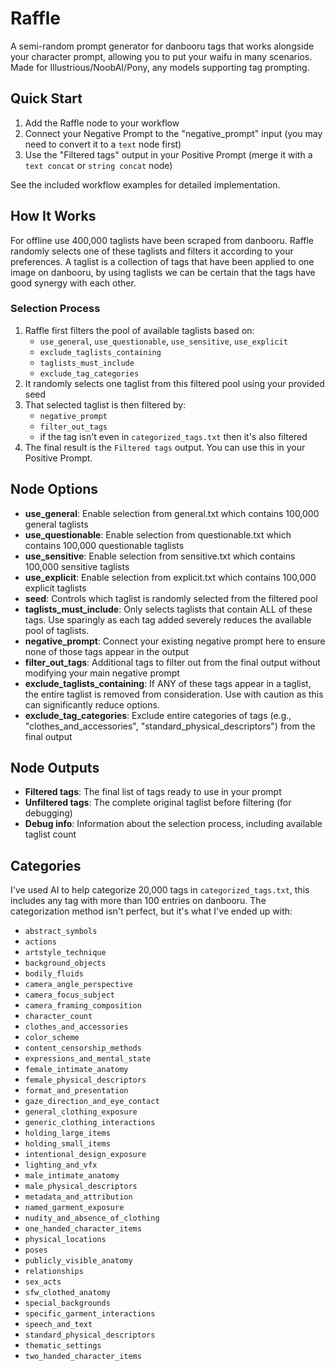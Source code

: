 # Raffle

A semi-random prompt generator for danbooru tags that works alongside your character prompt, allowing you to put your waifu in many scenarios. Made for Illustrious/NoobAI/Pony, any models supporting tag prompting.

## Quick Start

1. Add the Raffle node to your workflow
2. Connect your Negative Prompt to the "negative_prompt" input (you may need to convert it to a `text` node first)
3. Use the "Filtered tags" output in your Positive Prompt (merge it with a `text concat` or `string concat` node)

See the included workflow examples for detailed implementation.

## How It Works

For offline use 400,000 taglists have been scraped from danbooru. Raffle randomly selects one of these taglists and filters it according to your preferences. A taglist is a collection of tags that have been applied to one image on danbooru, by using taglists we can be certain that the tags have good synergy with each other.

### Selection Process
1. Raffle first filters the pool of available taglists based on:
   - `use_general`, `use_questionable`, `use_sensitive`, `use_explicit`
   - `exclude_taglists_containing`
   - `taglists_must_include`
   - `exclude_tag_categories`
2. It randomly selects one taglist from this filtered pool using your provided seed
3. That selected taglist is then filtered by:
   - `negative_prompt`
   - `filter_out_tags`
   - if the tag isn't even in `categorized_tags.txt` then it's also filtered
4. The final result is the `Filtered tags` output. You can use this in your Positive Prompt.

## Node Options
- **use_general**: Enable selection from general.txt which contains 100,000 general taglists
- **use_questionable**: Enable selection from questionable.txt which contains 100,000 questionable taglists
- **use_sensitive**: Enable selection from sensitive.txt which contains 100,000 sensitive taglists
- **use_explicit**: Enable selection from explicit.txt which contains 100,000 explicit taglists
- **seed**: Controls which taglist is randomly selected from the filtered pool
- **taglists_must_include**: Only selects taglists that contain ALL of these tags. Use sparingly as each tag added severely reduces the available pool of taglists.
- **negative_prompt**: Connect your existing negative prompt here to ensure none of those tags appear in the output
- **filter_out_tags**: Additional tags to filter out from the final output without modifying your main negative prompt
- **exclude_taglists_containing**: If ANY of these tags appear in a taglist, the entire taglist is removed from consideration. Use with caution as this can significantly reduce options.
- **exclude_tag_categories**: Exclude entire categories of tags (e.g., "clothes_and_accessories", "standard_physical_descriptors") from the final output

## Node Outputs
- **Filtered tags**: The final list of tags ready to use in your prompt
- **Unfiltered tags**: The complete original taglist before filtering (for debugging)
- **Debug info**: Information about the selection process, including available taglist count

## Categories

I've used AI to help categorize 20,000 tags in `categorized_tags.txt`, this includes any tag with more than 100 entries on danbooru. The categorization method isn't perfect, but it's what I've ended up with:

- `abstract_symbols`
- `actions`
- `artstyle_technique`
- `background_objects`
- `bodily_fluids`
- `camera_angle_perspective`
- `camera_focus_subject`
- `camera_framing_composition`
- `character_count`
- `clothes_and_accessories`
- `color_scheme`
- `content_censorship_methods`
- `expressions_and_mental_state`
- `female_intimate_anatomy`
- `female_physical_descriptors`
- `format_and_presentation`
- `gaze_direction_and_eye_contact`
- `general_clothing_exposure`
- `generic_clothing_interactions`
- `holding_large_items`
- `holding_small_items`
- `intentional_design_exposure`
- `lighting_and_vfx`
- `male_intimate_anatomy`
- `male_physical_descriptors`
- `metadata_and_attribution`
- `named_garment_exposure`
- `nudity_and_absence_of_clothing`
- `one_handed_character_items`
- `physical_locations`
- `poses`
- `publicly_visible_anatomy`
- `relationships`
- `sex_acts`
- `sfw_clothed_anatomy`
- `special_backgrounds`
- `specific_garment_interactions`
- `speech_and_text`
- `standard_physical_descriptors`
- `thematic_settings`
- `two_handed_character_items`